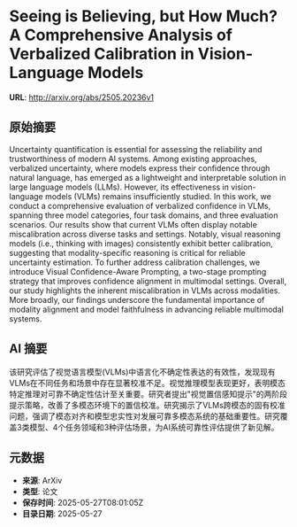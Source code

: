 # Seeing is Believing, but How Much? A Comprehensive Analysis of Verbalized Calibration in Vision-Language Models

**URL**: http://arxiv.org/abs/2505.20236v1

## 原始摘要

Uncertainty quantification is essential for assessing the reliability and
trustworthiness of modern AI systems. Among existing approaches, verbalized
uncertainty, where models express their confidence through natural language,
has emerged as a lightweight and interpretable solution in large language
models (LLMs). However, its effectiveness in vision-language models (VLMs)
remains insufficiently studied. In this work, we conduct a comprehensive
evaluation of verbalized confidence in VLMs, spanning three model categories,
four task domains, and three evaluation scenarios. Our results show that
current VLMs often display notable miscalibration across diverse tasks and
settings. Notably, visual reasoning models (i.e., thinking with images)
consistently exhibit better calibration, suggesting that modality-specific
reasoning is critical for reliable uncertainty estimation. To further address
calibration challenges, we introduce Visual Confidence-Aware Prompting, a
two-stage prompting strategy that improves confidence alignment in multimodal
settings. Overall, our study highlights the inherent miscalibration in VLMs
across modalities. More broadly, our findings underscore the fundamental
importance of modality alignment and model faithfulness in advancing reliable
multimodal systems.


## AI 摘要

该研究评估了视觉语言模型(VLMs)中语言化不确定性表达的有效性，发现现有VLMs在不同任务和场景中存在显著校准不足。视觉推理模型表现更好，表明模态特定推理对可靠不确定性估计至关重要。研究者提出"视觉置信感知提示"的两阶段提示策略，改善了多模态环境下的置信校准。研究揭示了VLMs跨模态的固有校准问题，强调了模态对齐和模型忠实性对发展可靠多模态系统的基础重要性。研究覆盖3类模型、4个任务领域和3种评估场景，为AI系统可靠性评估提供了新见解。

## 元数据

- **来源**: ArXiv
- **类型**: 论文
- **保存时间**: 2025-05-27T08:01:05Z
- **目录日期**: 2025-05-27
